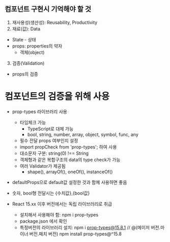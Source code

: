 ## 컴포넌트 구현시 기억해야 할 것
1. 재사용성(생산성): Reusability, Productivity
2. 재료(값): Data
  - State - 상태
  - props: properties의 약자
    - 객체(object)
3. 검증(Validation)
  - props의 검증

# 컴포넌트의 검증을 위해 사용
- prop-types 라이브러리 사용
  - 타임체크 가능
    - TypeScript로 대체 가능
    - bool, string, number, array, object, symbol, func, any
  - 필수 전달 props 여부인지 설정
  - import propCheck from 'prop-types'; 하여 사용
  - 대소문자 구분: string(0) !== String
  - 객체형과 같은 복합구조의 data의 type check가 가능
  - 여러 Validator가 제공됨
    - shape(), arrayOf(), oneOf(), instanceOf()
- defaultProps으로 default값 설정한 것과 함께 사용하면 좋음
- 숫자, bool형 전달시는 {수치값},{bool값}
  
- React 15.xx 이후 버전에서는 독립 라이브러리로 취급
  - 설치해서 사용해야 함: npm i prop-types
  - package.json 에서 확인
  - 특정버전의 라이브러리 설치: npm i prop-types@15.8.1  // @(메이저 버전.마이너 버전.패치 버전)
        npm install prop-types@^15.8